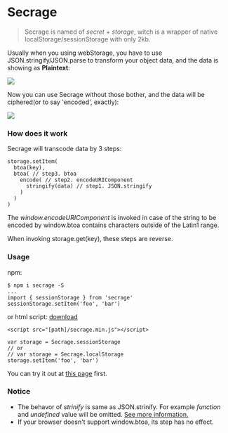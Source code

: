 # Secrage

> Secrage is named of *secret* + *storage*, witch is a wrapper of native localStorage/sessionStorage with only 2kb.

Usually when you using webStorage, you have to use JSON.stringify/JSON.parse to transform your object data, and the data is showing as **Plaintext**:

![](https://img2018.cnblogs.com/blog/1150501/201903/1150501-20190312164356439-2083261358.png)

Now you can use Secrage without those bother, and the data will be ciphered(or to say 'encoded', exactly):

![](https://img2018.cnblogs.com/blog/1150501/201903/1150501-20190312164358480-252980411.png)

### How does it work

Secrage will transcode data by 3 steps:
```
storage.setItem(
  btoa(key),
  btoa( // step3. btoa
    encode( // step2. encodeURIComponent
      stringify(data) // step1. JSON.stringify
    )
  )
)
```

The *window.encodeURIComponent* is invoked in case of the string to be encoded by window.btoa contains characters outside of the Latin1 range.

When invoking storage.get(key), these steps are reverse.

### Usage

npm: 
```
$ npm i secrage -S
...
import { sessionStorage } from 'secrage'
sessionStorage.setItem('foo', 'bar')
```

or html script: [download](https://raw.githubusercontent.com/yeild/secrage/master/dist/secrage.min.js)
```
<script src="[path]/secrage.min.js"></script>

var storage = Secrage.sessionStorage
// or
// var storage = Secrage.localStorage
storage.setItem('foo', 'bar')

```

You can try it out at [this page](https://yeild.github.io/secrage/demo.html) first.

### Notice
+ The behavor of *strinify* is same as JSON.strinify. For example *function* and *undefined* value will be omitted. [See more information.](https://developer.mozilla.org/en-US/docs/Web/JavaScript/Reference/Global_Objects/JSON/stringify#Description)
+ If your browser doesn't support window.btoa, its step has no effect.




